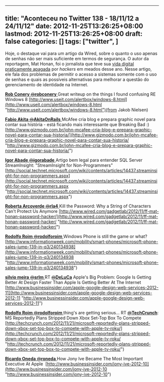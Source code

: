 
---
title: "Aconteceu no Twitter 138 - 18/11/12 a 24/11/12"
date: 2012-11-25T13:26:25+08:00
lastmod: 2012-11-25T13:26:25+08:00
draft: false
categories: []
tags: ["twitter", ]
---


Hoje, o destaque vai para um artigo da Wired, sobre o quanto o uso apenas de senhas não ser mais suficiente em termos de segurança. O autor da reportagem, Mat Honan, foi o jornalista que teve sua [vida digital praticamente apagada](/blog/post/2012/08/12/Aconteceu-no-Twitter-124-050812-a-110812.aspx "Aconteceu no Twitter 124 - 05/08/12 a 11/08/12") por *hackers* em meados desse ano. Nesse artigo, ele fala dos problemas de permitir o acesso a sistemas somente com o uso de senhas e quais as possíveis alternativas para melhorar a questão do gerenciamento de identidade na Internet.

[**Rob Conery** ‏<s>@</s>**robconery** ](https://twitter.com/robconery) Great writeup on the things I found confusing RE Windows 8 [http://www.useit.com/alertbox/windows-8.html](http://www.useit.com/alertbox/windows-8.html "http://www.useit.com/alertbox/windows-8.html")(from Jakob Nielsen)   

[**Fabio Akita** ‏<s>@</s>**AkitaOnRails** ](https://twitter.com/AkitaOnRails) McAfee cria blog e prepara graphic novel para contar sua história - está ficando mais interessante que Breaking Bad :)  [http://www.gizmodo.com.br/john-mcafee-cria-blog-e-prepara-graphic-novel-para-contar-sua-historia/](http://www.gizmodo.com.br/john-mcafee-cria-blog-e-prepara-graphic-novel-para-contar-sua-historia/ "http://www.gizmodo.com.br/john-mcafee-cria-blog-e-prepara-graphic-novel-para-contar-sua-historia/")   

[**Igor Abade** ‏<s>@</s>**igorabade** ](https://twitter.com/igorabade) Artigo bem legal para entender SQL Server StreamInsight: "StreamInsight for Non-Programmers" [http://social.technet.microsoft.com/wiki/contents/articles/14437.streaminsight-for-non-programmers.aspx](http://social.technet.microsoft.com/wiki/contents/articles/14437.streaminsight-for-non-programmers.aspx "http://social.technet.microsoft.com/wiki/contents/articles/14437.streaminsight-for-non-programmers.aspx")   

[**Roberta Arcoverde** ‏<s>@</s>**rla4** ](https://twitter.com/rla4) Kill the Password: Why a String of Characters Can't Protect Us Anymore [http://www.wired.com/gadgetlab/2012/11/ff-mat-honan-password-hacker/](http://www.wired.com/gadgetlab/2012/11/ff-mat-honan-password-hacker/ "http://www.wired.com/gadgetlab/2012/11/ff-mat-honan-password-hacker/")   

[**Rodolfo Roim** ‏<s>@</s>**rodolforoim** ](https://twitter.com/rodolforoim) Windows Phone is still the game or what? [http://www.informationweek.com/mobility/smart-phones/microsoft-phone-sales-jump-139-in-q3/240134938](http://www.informationweek.com/mobility/smart-phones/microsoft-phone-sales-jump-139-in-q3/240134938 "http://www.informationweek.com/mobility/smart-phones/microsoft-phone-sales-jump-139-in-q3/240134938")   

[**silvio meira** ‏<s>@</s>**srlm** ](https://twitter.com/srlm) RT [<s>@</s>**DeLuCa**](https://twitter.com/DeLuCa) Apple's Big Problem: Google Is Getting Better At Design Faster Than Apple Is Getting Better At The Internet  [http://www.businessinsider.com/apple-google-design-web-services-2012-11](http://www.businessinsider.com/apple-google-design-web-services-2012-11 "http://www.businessinsider.com/apple-google-design-web-services-2012-11")   

[**Rodolfo Roim** ‏<s>@</s>**rodolforoim** ](https://twitter.com/rodolforoim) thing's are getting serious... RT [<s>@</s>**TechCrunch**](https://twitter.com/TechCrunch): MS Reportedly Plans Stripped Down Xbox Set-Top Box To Compete [http://techcrunch.com/2012/11/21/microsoft-reportedly-plans-stripped-down-xbox-set-top-box-to-compete-with-apple-tv-roku/](http://techcrunch.com/2012/11/21/microsoft-reportedly-plans-stripped-down-xbox-set-top-box-to-compete-with-apple-tv-roku/ "http://techcrunch.com/2012/11/21/microsoft-reportedly-plans-stripped-down-xbox-set-top-box-to-compete-with-apple-tv-roku/")   

[**Ricardo Oneda** ‏<s>@</s>**roneda** ](https://twitter.com/roneda) How Jony Ive Became The Most Important Executive At Apple  [http://www.businessinsider.com/jony-ive-2012-10](http://www.businessinsider.com/jony-ive-2012-10 "http://www.businessinsider.com/jony-ive-2012-10")

